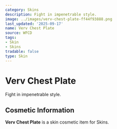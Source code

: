```yaml
---
category: Skins
description: Fight in impenetrable style.
image: ../images/verv-chest-plate-ff44f93888.png
last_updated: '2025-09-17'
name: Verv Chest Plate
source: WFCD
tags:
- Skin
- Skins
tradable: false
type: Skin
---
```


# Verv Chest Plate

Fight in impenetrable style.

## Cosmetic Information

**Verv Chest Plate** is a skin cosmetic item for Skins.

